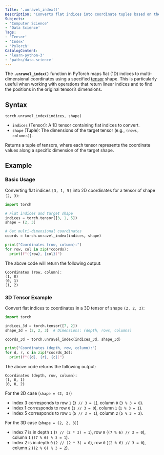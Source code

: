 ```yaml
---
Title: '.unravel_index()'
Description: 'Converts flat indices into coordinate tuples based on the shape of a tensor, enabling multi-dimensional indexing.'
Subjects:
- 'Computer Science'
- 'Data Science'
Tags:
- 'Tensor'
- 'Index'
- 'PyTorch'
CatalogContent:
- 'learn-python-3'
- 'paths/data-science'
---
```


The **`.unravel_index()`** function in PyTorch maps flat (1D) indices to multi-dimensional coordinates using a specified [tensor](https://www.codecademy.com/resources/docs/pytorch/tensors) shape. This is particularly useful when working with operations that return linear indices and to find the positions in the original tensor’s dimensions.

## Syntax

```pseudo
torch.unravel_index(indices, shape)
```

- `indices` (Tensor): A 1D tensor containing flat indices to convert.
- `shape` (Tuple): The dimensions of the target tensor (e.g., `(rows, columns)`).

Returns a tuple of tensors, where each tensor represents the coordinate values along a specific dimension of the target shape.

## Example

### Basic Usage

Converting flat indices `[3, 1, 5]` into 2D coordinates for a tensor of shape `(2, 3)`:

```py
import torch

# Flat indices and target shape
indices = torch.tensor([3, 1, 5])
shape = (2, 3)

# Get multi-dimensional coordinates
coords = torch.unravel_index(indices, shape)

print("Coordinates (row, column):")
for row, col in zip(*coords):
  print(f"({row}, {col})")
```

The above code will return the following output:

```shell
Coordinates (row, column):
(1, 0)
(0, 1)
(1, 2)
```

### 3D Tensor Example

Convert flat indices to coordinates in a 3D tensor of shape `(2, 2, 3)`:

```py
import torch

indices_3d = torch.tensor([7, 2])
shape_3d = (2, 2, 3)  # Dimensions: (depth, rows, columns)

coords_3d = torch.unravel_index(indices_3d, shape_3d)

print("Coordinates (depth, row, column):")
for d, r, c in zip(*coords_3d):
  print(f"({d}, {r}, {c})")
```

The above code returns the following output:

```shell
Coordinates (depth, row, column):
(1, 0, 1)
(0, 0, 2)
```

For the 2D case (`shape = (2, 3)`)

- Index 3 corresponds to row `1` (`3 // 3 = 1`), column `0` (`3 % 3 = 0`).
- Index 1 corresponds to row `0` (`1 // 3 = 0`), column `1` (`1 % 3 = 1`).
- Index 5 corresponds to row `1` (`5 // 3 = 1`), column `2` (`5 % 3 = 2`).

For the 3D case (`shape = (2, 2, 3)`)

- Index 7 is in depth `1` (`7 // (2 * 3) = 1`), row `0` (`(7 % 6) // 3 = 0`), column `1` (`(7 % 6) % 3 = 1`).
- Index 2 is in depth `0` (`2 // (2 * 3) = 0`), row `0` (`(2 % 6) // 3 = 0`), column `2` (`(2 % 6) % 3 = 2`).
